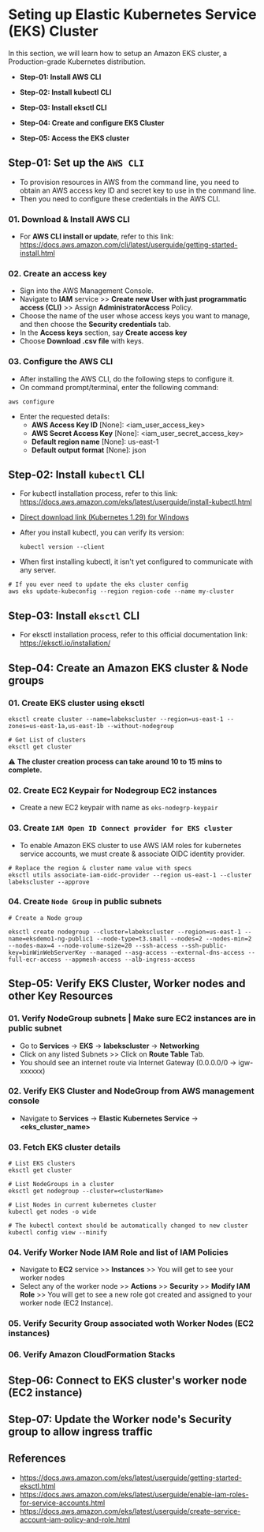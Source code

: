 # Seting up Elastic Kubernetes Service (EKS) Cluster

In this section, we will learn how to setup an Amazon EKS cluster, a Production-grade Kubernetes distribution.

- **Step-01: Install AWS CLI**

- **Step-02: Install kubectl CLI**

- **Step-03: Install eksctl CLI**

- **Step-04: Create and configure EKS Cluster**

- **Step-05: Access the EKS cluster**

## Step-01: Set up the `AWS CLI`

- To provision resources in AWS from the command line, you need to obtain an AWS access key ID and secret key to use in the command line.
- Then you need to configure these credentials in the AWS CLI.

### 01. Download & Install AWS CLI

- For **AWS CLI install or update**, refer to this link: https://docs.aws.amazon.com/cli/latest/userguide/getting-started-install.html

### 02. Create an access key

- Sign into the AWS Management Console.
- Navigate to **IAM** service >> **Create new User with just programmatic access (CLI)** >> Assign **AdministratorAccess** Policy.
- Choose the name of the user whose access keys you want to manage, and then choose the **Security credentials** tab.
- In the **Access keys** section, say **Create access key**
- Choose **Download .csv file** with keys.

### 03. Configure the AWS CLI

- After installing the AWS CLI, do the following steps to configure it.
- On command prompt/terminal, enter the following command:

```
aws configure
```

- Enter the requested details:
  - **AWS Access Key ID** [None]: <iam_user_access_key>
  - **AWS Secret Access Key** [None]: <iam_user_secret_access_key>
  - **Default region name** [None]: us-east-1
  - **Default output format** [None]: json

## Step-02: Install `kubectl` CLI

- For kubectl installation process, refer to this link:
  https://docs.aws.amazon.com/eks/latest/userguide/install-kubectl.html

- [Direct download link (Kubernetes 1.29) for Windows](https://s3.us-west-2.amazonaws.com/amazon-eks/1.29.0/2024-01-04/bin/windows/amd64/kubectl.exe)

- After you install kubectl, you can verify its version:

  ```
  kubectl version --client
  ```

- When first installing kubectl, it isn't yet configured to communicate with any server.

```
# If you ever need to update the eks cluster config
aws eks update-kubeconfig --region region-code --name my-cluster

```

## Step-03: Install `eksctl` CLI

- For eksctl installation process, refer to this official documentation link: https://eksctl.io/installation/

## Step-04: Create an Amazon EKS cluster & Node groups

### 01. Create EKS cluster using eksctl

```
eksctl create cluster --name=labekscluster --region=us-east-1 --zones=us-east-1a,us-east-1b --without-nodegroup

# Get List of clusters
eksctl get cluster
```

:warning: **The cluster creation process can take around 10 to 15 mins to complete.**

### 02. Create EC2 Keypair for Nodegroup EC2 instances

- Create a new EC2 keypair with name as `eks-nodegrp-keypair`

### 03. Create `IAM Open ID Connect provider for EKS cluster`

- To enable Amazon EKS cluster to use AWS IAM roles for kubernetes service accounts, we must create & associate OIDC identity provider.

```
# Replace the region & cluster name value with specs
eksctl utils associate-iam-oidc-provider --region us-east-1 --cluster labekscluster --approve
```

### 04. Create `Node Group` in public subnets

```
# Create a Node group

eksctl create nodegroup --cluster=labekscluster --region=us-east-1 --name=eksdemo1-ng-public1 --node-type=t3.small --nodes=2 --nodes-min=2 --nodes-max=4 --node-volume-size=20 --ssh-access --ssh-public-key=binWinWebServerKey --managed --asg-access --external-dns-access --full-ecr-access --appmesh-access --alb-ingress-access
```

## Step-05: Verify EKS Cluster, Worker nodes and other Key Resources

### 01. Verify NodeGroup subnets | Make sure EC2 instances are in public subnet

- Go to **Services** -> **EKS** -> **labekscluster** -> **Networking**
- Click on any listed Subnets >> Click on **Route Table** Tab.
- You should see an internet route via Internet Gateway (0.0.0.0/0 -> igw-xxxxxx)

### 02. Verify EKS Cluster and NodeGroup from AWS management console

- Navigate to **Services** -> **Elastic Kubernetes Service** -> **<eks_cluster_name>**

### 03. Fetch EKS cluster details

```
# List EKS clusters
eksctl get cluster

# List NodeGroups in a cluster
eksctl get nodegroup --cluster=<clusterName>

# List Nodes in current kubernetes cluster
kubectl get nodes -o wide

# The kubectl context should be automatically changed to new cluster
kubectl config view --minify
```

### 04. Verify Worker Node IAM Role and list of IAM Policies

- Navigate to **EC2** service >> **Instances** >> You will get to see your worker nodes
- Select any of the worker node >> **Actions** >> **Security** >> **Modify IAM Role** >> You will get to see a new role got created and assigned to your worker node (EC2 Instance).

### 05. Verify Security Group associated woth Worker Nodes (EC2 instances)

### 06. Verify Amazon CloudFormation Stacks

## Step-06: Connect to EKS cluster's worker node (EC2 instance)

## Step-07: Update the Worker node's Security group to allow ingress traffic

## References

- https://docs.aws.amazon.com/eks/latest/userguide/getting-started-eksctl.html
- https://docs.aws.amazon.com/eks/latest/userguide/enable-iam-roles-for-service-accounts.html
- https://docs.aws.amazon.com/eks/latest/userguide/create-service-account-iam-policy-and-role.html
